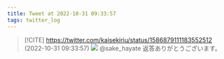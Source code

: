 ```yaml
---
title: Tweet at 2022-10-31 09:33:57
tags: twitter_log
---
```


> [!CITE] https://twitter.com/kaisekiriu/status/1586879111183552512 (2022-10-31 09:33:57)
> ![](https://twitter.com/kaisekiriu/status/1586879111183552512)
> @sake_hayate 返答ありがとうございます。
